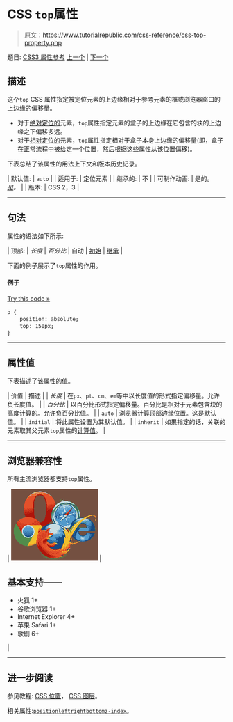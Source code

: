 # CSS `top`属性

> 原文：<https://www.tutorialrepublic.com/css-reference/css-top-property.php>

题目: [CSS3 属性参考](css3-properties.php) [上一个](css-text-transform-property.php) | [下一个](css3-transform-property.php)

## 描述

这个`top` CSS 属性指定被定位元素的上边缘相对于参考元素的框或浏览器窗口的上边缘的偏移量。

*   对于[绝对定位的](../css-tutorial/css-position.php#absolute-positioning)元素，`top`属性指定元素的盒子的上边缘在它包含的块的上边缘之下偏移多远。
*   对于[相对定位的](../css-tutorial/css-position.php#relative-positioning)元素，`top`属性指定相对于盒子本身上边缘的偏移量(即，盒子在正常流程中被给定一个位置，然后根据这些属性从该位置偏移)。

下表总结了该属性的用法上下文和版本历史记录。

| 默认值: | `auto` |
| 适用于: | 定位元素 |
| 继承的: | 不 |
| 可制作动画: | 是的。 [*见*](css-animatable-properties.php)*。* |
| 版本: | CSS 2，3 |

* * *

## 句法

属性的语法如下所示:

| 顶部: | *长度* &#124; *百分比* &#124; 自动 &#124; [初始](../definitions.php#initial) &#124; [继承](../definitions.php#inherit) |

下面的例子展示了`top`属性的作用。

#### 例子

[Try this code »](../codelab.php?topic=css&file=top-property "Try this code using online Editor")

```
p {
    position: absolute;
    top: 150px;
}
```

* * *

## 属性值

下表描述了该属性的值。

| 价值 | 描述 |
| *长度* | 在`px`、`pt`、`cm`、`em`等中以长度值的形式指定偏移量。允许负长度值。 |
| *百分比* | 以百分比形式指定偏移量。百分比是相对于元素包含块的高度计算的。允许负百分比值。 |
| `auto` | 浏览器计算顶部边缘位置。这是默认值。 |
| `initial` | 将此属性设置为其默认值。 |
| `inherit` | 如果指定的话，关联的元素取其父元素`top`属性的[计算值](../definitions.php#computed-value)。 |

* * *

## 浏览器兼容性

所有主流浏览器都支持`top`属性。

| ![Browsers Icon](img/e9331123c77668c1832e541c2fca1002.png) | 

## 基本支持——

*   火狐 1+
*   谷歌浏览器 1+
*   Internet Explorer 4+
*   苹果 Safari 1+
*   歌剧 6+

 |

* * *

## 进一步阅读

参见教程: [CSS 位置](../css-tutorial/css-position.php)， [CSS 图层](../css-tutorial/css-layers.php)。

相关属性:[`position`](css-position-property.php)[`left`](css-left-property.php)[`right`](css-right-property.php)[`bottom`](css-bottom-property.php)[`z-index`](css-z-index-property.php)。